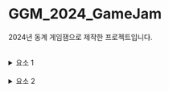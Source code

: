 # GGM_2024_GameJam
2024년 동계 게임잼으로 제작한 프로젝트입니다.

<br>

<details><summary>요소 1</summary>

<br>

다이어그램으로 구조도 표시

</details>

<br>

<details><summary>요소 2</summary>

<br>

구조, 스크린샷, 기능 gif

</details>
